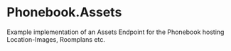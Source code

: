 # Phonebook.Assets

Example implementation of an Assets Endpoint for the Phonebook hosting Location-Images, Roomplans etc.
